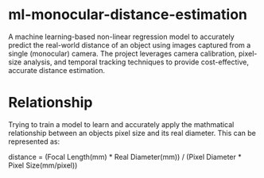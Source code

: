 # ml-monocular-distance-estimation
A machine learning-based non-linear regression model to accurately predict the real-world distance of an object using images captured from a single (monocular) camera. The project leverages camera calibration, pixel-size analysis, and temporal tracking techniques to provide cost-effective, accurate distance estimation.


# Relationship
Trying to train a model to learn and accurately apply the mathmatical relationship between an objects pixel size and its real diameter. This can be represented as:

distance = (Focal Length(mm) * Real Diameter(mm)) / (Pixel Diameter * Pixel Size(mm/pixel))
